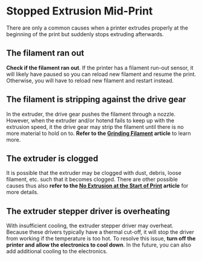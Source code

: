 # Stopped Extrusion Mid-Print

There are only a common causes when a printer extrudes properly at the beginning of the print but suddenly stops extruding afterwards.

## The filament ran out

**Check if the filament ran out**. If the printer has a filament run-out sensor, it will likely have paused so you can reload new filament and resume the print. Otherwise, you will have to reload new filament and restart instead.

## The filament is stripping against the drive gear

In the extruder, the drive gear pushes the filament through a nozzle. However, when the extruder and/or hotend fails to keep up with the extrusion speed, it the drive gear may strip the filament until there is no more material to hold on to. **Refer to the [Grinding Filament](grindingfilament.md) article** to learn more.

## The extruder is clogged

It is possible that the extruder may be clogged with dust, debris, loose filament, etc. such that it becomes clogged. There are other possible causes thus also **refer to the [No Extrusion at the Start of Print](noextrusionatstart.md) article** for more details.

## The extruder stepper driver is overheating

With insufficient cooling, the extruder stepper driver may overheat. Because these drivers typically have a thermal cut-off, it will stop the driver from working if the temperature is too hot. To resolve this issue, **turn off the printer and allow the electronics to cool down**. In the future, you can also add additional cooling to the electronics.
